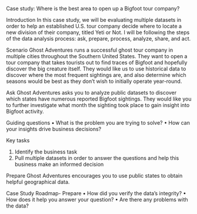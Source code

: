 Case study: Where is the best area to open up a Bigfoot tour company?
 
Introduction
In this case study, we will be evaluating multiple datasets in order to help an established U.S. tour company decide where to locate a new division of their company, titled Yeti or Not. I will be following the steps of the data analysis process: ask, prepare, process, analyze, share, and act. 

Scenario
Ghost Adventures runs a successful ghost tour company in multiple cities throughout the Southern United States. They want to open a tour company that takes tourists out to find traces of Bigfoot and hopefully discover the big creature itself. They would like us to use historical data to discover where the most frequent sightings are, and also determine which seasons would be best as they don’t wish to initially operate year-round.

Ask
Ghost Adventures asks you to analyze public datasets to discover which states have numerous reported Bigfoot sightings. They would like you to further investigate what month the sighting took place to gain insight into Bigfoot activity.



Guiding questions
•	What is the problem you are trying to solve?
•	How can your insights drive business decisions?

Key tasks
1.	Identify the business task
2.	Pull multiple datasets in order to answer the questions and help this business make an informed decision

Prepare
Ghost Adventures encourages you to use public states to obtain helpful geographical data.

Case Study Roadmap- Prepare
•	How did you verify the data’s integrity?
•	How does it help you answer your question?
•	Are there any problems with the data?
